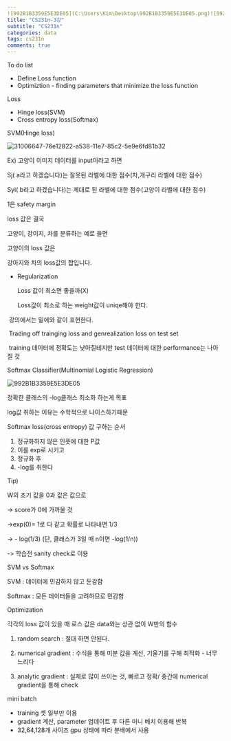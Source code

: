 ```yaml
---
![992B1B3359E5E3DE05](C:\Users\Kim\Desktop\992B1B3359E5E3DE05.png)![992B1B3359E5E3DE05](C:\Users\Kim\Desktop\992B1B3359E5E3DE05.png)layout: post
title: "CS231n-3강"
subtitle: "CS231n"
categories: data
tags: cs231n
comments: true
---
```




To do list

- Define Loss function
- Optimiztion - finding parameters that minimize the loss function



Loss

- Hinge loss(SVM)
- Cross entropy loss(Softmax)



SVM(Hinge loss)

![31006647-76e12822-a538-11e7-85c2-5e9e6fd81b32](C:\Users\Kim\Desktop\31006647-76e12822-a538-11e7-85c2-5e9e6fd81b32.JPG)

Ex) 고양이 이미지 데이터를 input이라고 하면



Sj( a라고 하겠습니다)는 잘못된 라벨에 대한 점수(차,개구리 라벨에 대한 점수)



Syi( b라고 하겠습니다)는 제대로 된 라벨에 대한 점수(고양이 라벨에 대한 점수)



1은 safety  margin



loss 값은 결국

고양이, 강이지, 차를 분류하는 예로 들면



고양이의 loss 값은

강아지와 차의 loss값의 합입니다.



- Regularization

  Loss 값이 최소면 좋을까(X)

  Loss값이 최소로 하는 weight값이 uniqe해야 한다.



​	강의에서는 밑에와 같이 표현한다.

​	Trading off trainging loss and genrealization loss on test set

​	training 데이터에 정확도는 낮아질테지만 test 데이터에 대한 performance는 나아질 것





Softmax Classifier(Multinomial Logistic Regression)

![992B1B3359E5E3DE05](C:\Users\Kim\Desktop\992B1B3359E5E3DE05.png)



정확한 클래스의 -log클래스 최소화 하는게 목표 

 log값 취하는 이유는 수학적으로 나이스하기때문



Softmax loss(cross entropy) 값 구하는 순서

1. 정규화하지 않은 인풋에 대한 P값
2. 이를 exp로 시키고 
3. 정규화 후
4. -log를 취한다



Tip)

W의 초기 값을 0과 값은 값으로

-> score가 0에 가까울 것

->exp(0)= 1로 다 같고 확률로 나타내면 1/3

-> - log(1/3) (단, 클래스가 3일 때 n이면 -log(1/n))

-> 학습전 sanity check로 이용



SVM vs Softmax

SVM : 데이터에 민감하지 않고 둔감함

Softmax : 모든 데이터들을 고려하므로 민감함



Optimization

각각의 loss 값이 있을 때 로스 값은 data와는 상관 없이 W만의 함수

1) random search : 절대 하면 안된다.

2) numerical gradient : 수식을 통해 미분 값을 계산, 기울기를 구해 최적화 - 너무 느리다

3) analytic gradient : 실제로 많이 쓰이는 것, 빠르고 정확/ 중간에 numerical gradient을 통해 check



mini batch 

- training 셋 일부만 이용
- gradient 계산, parameter 업데이트 후 다른 미니 베치 이용해  반복
- 32,64,128개 사이즈 gpu 상태에 따라 분배에서 사용


